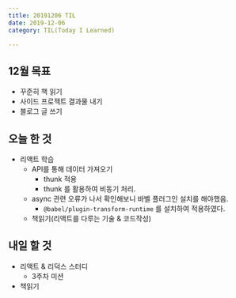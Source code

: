 ```yaml
---
title: 20191206 TIL
date: 2019-12-06
category: TIL(Today I Learned)

---
```


## 12월 목표

- 꾸준히 책 읽기
- 사이드 프로젝트 결과물 내기
- 블로그 글 쓰기

## 오늘 한 것

- 리액트 학습
  - API를 통해 데이터 가져오기
    - thunk 적용
    - thunk 를 활용하여 비동기 처리.
  - async 관련 오류가 나서 확인해보니 바벨 플러그인 설치를 해야했음.
    - `@babel/plugin-transform-runtime` 를 설치하여 적용하였다.
  - 책읽기(리액트를 다루는 기술 & 코드작성)
## 내일 할 것

- 리액트 & 리덕스 스터디
  - 3주차 미션
- 책읽기